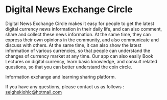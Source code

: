 # Digital News Exchange Circle

Digital News Exchange Circle makes it easy for people to get the latest digital currency news information in their daily life, and can also comment, share and collect these news information. At the same time, they can express their own opinions in the community, and also communicate and discuss with others. At the same time, it can also show the latest information of various currencies, so that people can understand the changes of currency market at any time. Our app can also easily Book Lectures on digital currency, learn basic knowledge, and consult related questions, so that you can better understand the coin circle.

Information exchange and learning sharing platform.

If you have any questions, please contact us as follows : seighskiohlc@hotmail.com
